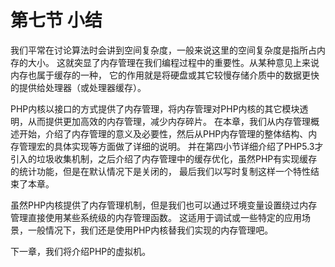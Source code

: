 # 第七节 小结
我们平常在讨论算法时会讲到空间复杂度，一般来说这里的空间复杂度是指所占内存的大小。
这就突显了内存管理在我们编程过程中的重要性。从某种意见上来说内存也属于缓存的一种，
它的作用就是将硬盘或其它较慢存储介质中的数据更快的提供给处理器（或处理器缓存）。

PHP内核以接口的方式提供了内存管理，将内存管理对PHP内核的其它模块透明，从而提供更加高效的内存管理，减少内存碎片。
在本章，我们从内存管理概述开始，介绍了内存管理的意义及必要性，然后从PHP内存管理的整体结构、内存管理宏的具体实现等方面做了详细的说明。
并在第四小节详细介绍了PHP5.3才引入的垃圾收集机制，之后介绍了内存管理中的缓存优化，虽然PHP有实现缓存的统计功能，但是在默认情况下是关闭的，
最后我们以写时复制这样一个特性结束了本章。

虽然PHP内核提供了内存管理机制，但是我们也可以通过环境变量设置绕过内存管理直接使用某些系统级的内存管理函数。
这适用于调试或一些特定的应用场景，一般情况下，我们还是使用PHP内核替我们实现的内存管理吧。

下一章，我们将介绍PHP的虚拟机。
